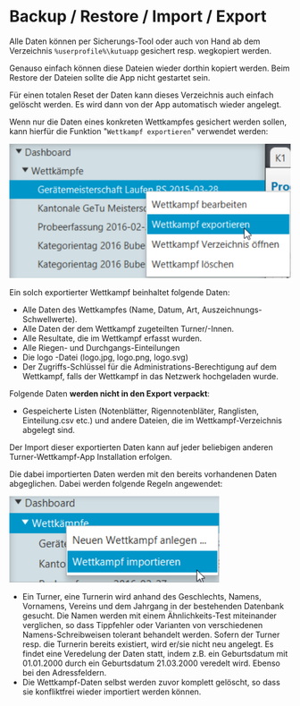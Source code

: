 # Backup / Restore / Import / Export

Alle Daten können per Sicherungs-Tool oder auch von Hand ab dem Verzeichnis `%userprofile%\kutuapp` gesichert resp. wegkopiert werden.

Genauso einfach können diese Dateien wieder dorthin kopiert werden. Beim Restore der Dateien sollte die App nicht gestartet sein.

Für einen totalen Reset der Daten kann dieses Verzeichnis auch einfach gelöscht werden. Es wird dann von der App automatisch wieder angelegt.

Wenn nur die Daten eines konkreten Wettkampfes gesichert werden sollen, kann hierfür die Funktion "`Wettkampf exportieren`" verwendet werden:

![Wettkampf exportieren Popup-Menu](/assets/wettkampf-export.png)

Ein solch exportierter Wettkampf beinhaltet folgende Daten:

* Alle Daten des Wettkampfes \(Name, Datum, Art, Auszeichnungs-Schwellwerte\).
* Alle Daten der dem Wettkampf zugeteilten Turner/-Innen.
* Alle Resultate, die im Wettkampf erfasst wurden.
* Alle Riegen- und Durchgangs-Einteilungen
* Die logo -Datei \(logo.jpg, logo.png, logo.svg\)
* Der Zugriffs-Schlüssel für die Administrations-Berechtigung auf dem Wettkampf, falls der Wettkampf in das Netzwerk hochgeladen wurde.

Folgende Daten **werden nicht in den Export verpackt**:

* Gespeicherte Listen \(Notenblätter, Rigennotenbläter, Ranglisten, Einteilung.csv etc.\) und andere Dateien, die im Wettkampf-Verzeichnis abgelegt sind.

Der Import dieser exportierten Daten kann auf jeder beliebigen anderen Turner-Wettkampf-App Installation erfolgen.

Die dabei importierten Daten werden mit den bereits vorhandenen Daten abgeglichen. Dabei werden folgende Regeln angewendet:

![Wettkampf importieren Popup-Menu](/assets/wettkampf-import.png)

* Ein Turner, eine Turnerin wird anhand des Geschlechts, Namens, Vornamens, Vereins und dem Jahrgang in der bestehenden Datenbank gesucht. Die Namen werden mit einem Ähnlichkeits-Test miteinander verglichen, so dass Tippfehler oder Varianten von verschiedenen Namens-Schreibweisen tolerant behandelt werden. Sofern der Turner resp. die Turnerin bereits existiert, wird er/sie nicht neu angelegt. Es findet eine Veredelung der Daten statt, indem z.B. ein Geburtsdatum mit 01.01.2000 durch ein Geburtsdatum 21.03.2000 veredelt wird. Ebenso bei den Adressfeldern.
* Die Wettkampf-Daten selbst werden zuvor komplett gelöscht, so dass sie konfliktfrei wieder importiert werden können.


